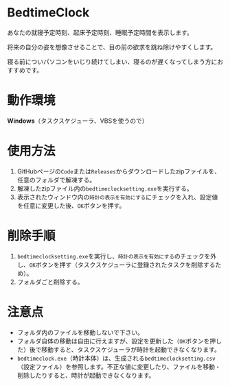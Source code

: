 # BedtimeClock
あなたの就寝予定時刻、起床予定時刻、睡眠予定時間を表示します。

将来の自分の姿を想像させることで、目の前の欲求を跳ね除けやすくします。

寝る前についパソコンをいじり続けてしまい、寝るのが遅くなってしまう方におすすめです。

# 動作環境
**Windows**（タスクスケジューラ、VBSを使うので）

# 使用方法
1. GitHubページの`Code`または`Releases`からダウンロードしたzipファイルを、任意のフォルダで解凍する。
2. 解凍したzipファイル内の`bedtimeclocksetting.exe`を実行する。
3. 表示されたウィンドウ内の`時計の表示を有効にする`にチェックを入れ、設定値を任意に変更した後、`OK`ボタンを押す。

# 削除手順
1. `bedtimeclocksetting.exe`を実行し、`時計の表示を有効にする`のチェックを外し、`OK`ボタンを押す（タスクスケジューラに登録されたタスクを削除するため）。
2. フォルダごと削除する。

# 注意点
* フォルダ内のファイルを移動しないで下さい。
* フォルダ自体の移動は自由に行えますが、設定を更新した（`OK`ボタンを押した）後で移動すると、タスクスケジューラが時計を起動できなくなります。
* `bedtimeclock.exe`（時計本体）は、生成される`bedtimeclocksetting.csv`（設定ファイル）を参照します。不正な値に変更したり、ファイルを移動・削除したりすると、時計が起動できなくなります。